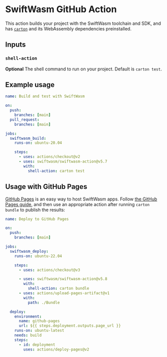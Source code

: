 # SwiftWasm GitHub Action

This action builds your project with the SwiftWasm toolchain and SDK, and has [`carton`](https://carton.dev) and its WebAssembly dependencies preinstalled.

## Inputs

### `shell-action`

**Optional** The shell command to run on your project. Default is `carton test`.

## Example usage

```yml
name: Build and test with SwiftWasm

on:
  push:
    branches: [main]
  pull_request:
    branches: [main]

jobs:
  swiftwasm_build:
    runs-on: ubuntu-20.04

    steps:
      - uses: actions/checkout@v2
      - uses: swiftwasm/swiftwasm-action@v5.7
        with:
          shell-action: carton test
```

## Usage with GitHub Pages

[GitHub Pages](https://pages.github.com/) is an easy way to host SwiftWasm apps. Follow [the GitHub Pages guide](https://guides.github.com/features/pages/), and then use an appropriate action after running `carton bundle` to publish the results:

```yaml
name: Deploy to GitHub Pages

on:
  push:
    branches: [main]

jobs:
  swiftwasm_deploy:
    runs-on: ubuntu-22.04

    steps:
      - uses: actions/checkout@v3

      - uses: swiftwasm/swiftwasm-action@v5.8
        with:
          shell-action: carton bundle
      - uses: actions/upload-pages-artifact@v1
        with:
          path: ./Bundle

  deploy:
    environment:
      name: github-pages
      url: ${{ steps.deployment.outputs.page_url }}
    runs-on: ubuntu-latest
    needs: build
    steps:
      - id: deployment
        uses: actions/deploy-pages@v2
```
